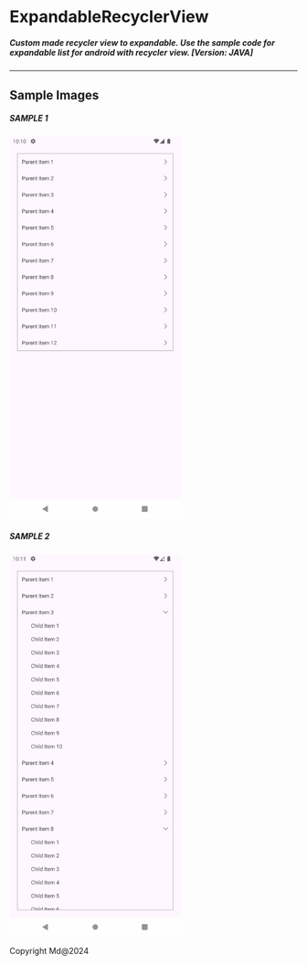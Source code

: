 # ExpandableRecyclerView
##### Custom made recycler view to expandable. Use the sample code for expandable list for android with recycler view. [Version: JAVA]

___


## Sample Images

##### SAMPLE 1
<img src="screenshots/sample_1.png" alt="SAMPLE_1" width="300"/>

##### SAMPLE 2
<img src="screenshots/sample_2.png" alt="SAMPLE_2" width="300"/>

Copyright Md@2024  
